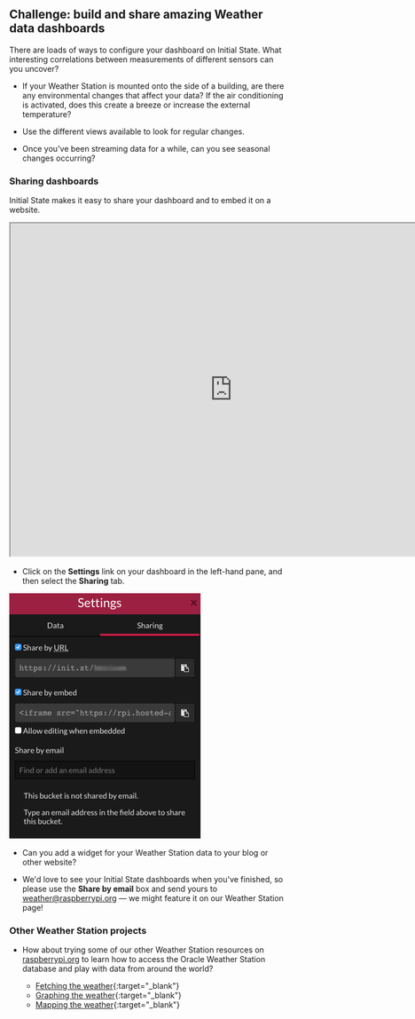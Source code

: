 ## Challenge: build and share amazing Weather data dashboards

There are loads of ways to configure your dashboard on Initial State. What interesting correlations between measurements of different sensors can you uncover?

- If your Weather Station is mounted onto the side of a building, are there any environmental changes that affect your data? If the air conditioning is activated, does this create a breeze or increase the external temperature?

- Use the different views available to look for regular changes.

- Once you've been streaming data for a while, can you see seasonal changes occurring?

### Sharing dashboards

Initial State makes it easy to share your dashboard and to embed it on a website.

<iframe src="https://rpi.hosted-app.com/embed/?org=rpi#/tiles/22wsoKeXTyk6SEupsOB37GSeiwJyHvVj" width="800" height="600"></iframe>

- Click on the **Settings** link on your dashboard in the left-hand pane, and then select the **Sharing** tab.

![](images/image28.png)

- Can you add a widget for your Weather Station data to your blog or other website?

- We'd love to see your Initial State dashboards when you've finished, so please use the **Share by email** box and send yours to weather@raspberrypi.org — we might feature it on our Weather Station page!

### Other Weather Station projects

- How about trying some of our other Weather Station resources on [raspberrypi.org](https://raspberrypi.org) to learn how to access the Oracle Weather Station database and play with data from around the world?

  - [Fetching the weather](https://projects.raspberrypi.org/en/projects/fetching-the-weather){:target="_blank"}
  - [Graphing the weather](https://projects.raspberrypi.org/en/projects/graphing-the-weather){:target="_blank"}
  - [Mapping the weather](https://projects.raspberrypi.org/en/projects/mapping-the-weather){:target="_blank"}
